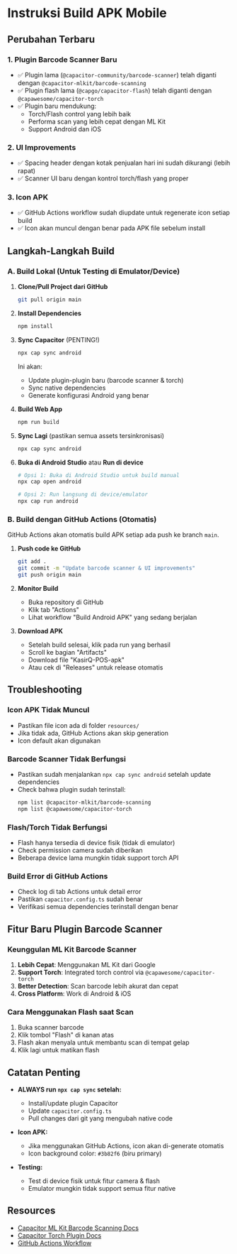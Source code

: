 # Instruksi Build APK Mobile

## Perubahan Terbaru

### 1. Plugin Barcode Scanner Baru
- ✅ Plugin lama (`@capacitor-community/barcode-scanner`) telah diganti dengan `@capacitor-mlkit/barcode-scanning`
- ✅ Plugin flash lama (`@capgo/capacitor-flash`) telah diganti dengan `@capawesome/capacitor-torch`
- ✅ Plugin baru mendukung:
  - Torch/Flash control yang lebih baik
  - Performa scan yang lebih cepat dengan ML Kit
  - Support Android dan iOS

### 2. UI Improvements
- ✅ Spacing header dengan kotak penjualan hari ini sudah dikurangi (lebih rapat)
- ✅ Scanner UI baru dengan kontrol torch/flash yang proper

### 3. Icon APK
- ✅ GitHub Actions workflow sudah diupdate untuk regenerate icon setiap build
- ✅ Icon akan muncul dengan benar pada APK file sebelum install

## Langkah-Langkah Build

### A. Build Lokal (Untuk Testing di Emulator/Device)

1. **Clone/Pull Project dari GitHub**
   ```bash
   git pull origin main
   ```

2. **Install Dependencies**
   ```bash
   npm install
   ```

3. **Sync Capacitor** (PENTING!)
   ```bash
   npx cap sync android
   ```
   
   Ini akan:
   - Update plugin-plugin baru (barcode scanner & torch)
   - Sync native dependencies
   - Generate konfigurasi Android yang benar

4. **Build Web App**
   ```bash
   npm run build
   ```

5. **Sync Lagi** (pastikan semua assets tersinkronisasi)
   ```bash
   npx cap sync android
   ```

6. **Buka di Android Studio** atau **Run di device**
   ```bash
   # Opsi 1: Buka di Android Studio untuk build manual
   npx cap open android
   
   # Opsi 2: Run langsung di device/emulator
   npx cap run android
   ```

### B. Build dengan GitHub Actions (Otomatis)

GitHub Actions akan otomatis build APK setiap ada push ke branch `main`.

1. **Push code ke GitHub**
   ```bash
   git add .
   git commit -m "Update barcode scanner & UI improvements"
   git push origin main
   ```

2. **Monitor Build**
   - Buka repository di GitHub
   - Klik tab "Actions"
   - Lihat workflow "Build Android APK" yang sedang berjalan

3. **Download APK**
   - Setelah build selesai, klik pada run yang berhasil
   - Scroll ke bagian "Artifacts"
   - Download file "KasirQ-POS-apk"
   - Atau cek di "Releases" untuk release otomatis

## Troubleshooting

### Icon APK Tidak Muncul
- Pastikan file icon ada di folder `resources/` 
- Jika tidak ada, GitHub Actions akan skip generation
- Icon default akan digunakan

### Barcode Scanner Tidak Berfungsi
- Pastikan sudah menjalankan `npx cap sync android` setelah update dependencies
- Check bahwa plugin sudah terinstall:
  ```bash
  npm list @capacitor-mlkit/barcode-scanning
  npm list @capawesome/capacitor-torch
  ```

### Flash/Torch Tidak Berfungsi
- Flash hanya tersedia di device fisik (tidak di emulator)
- Check permission camera sudah diberikan
- Beberapa device lama mungkin tidak support torch API

### Build Error di GitHub Actions
- Check log di tab Actions untuk detail error
- Pastikan `capacitor.config.ts` sudah benar
- Verifikasi semua dependencies terinstall dengan benar

## Fitur Baru Plugin Barcode Scanner

### Keunggulan ML Kit Barcode Scanner
1. **Lebih Cepat**: Menggunakan ML Kit dari Google
2. **Support Torch**: Integrated torch control via `@capawesome/capacitor-torch`
3. **Better Detection**: Scan barcode lebih akurat dan cepat
4. **Cross Platform**: Work di Android & iOS

### Cara Menggunakan Flash saat Scan
1. Buka scanner barcode
2. Klik tombol "Flash" di kanan atas
3. Flash akan menyala untuk membantu scan di tempat gelap
4. Klik lagi untuk matikan flash

## Catatan Penting

- **ALWAYS run `npx cap sync` setelah:**
  - Install/update plugin Capacitor
  - Update `capacitor.config.ts`
  - Pull changes dari git yang mengubah native code
  
- **Icon APK:**
  - Jika menggunakan GitHub Actions, icon akan di-generate otomatis
  - Icon background color: `#3b82f6` (biru primary)
  
- **Testing:**
  - Test di device fisik untuk fitur camera & flash
  - Emulator mungkin tidak support semua fitur native

## Resources

- [Capacitor ML Kit Barcode Scanning Docs](https://capawesome.io/plugins/mlkit/barcode-scanning/)
- [Capacitor Torch Plugin Docs](https://capawesome.io/plugins/torch/)
- [GitHub Actions Workflow](.github/workflows/build-android.yml)

